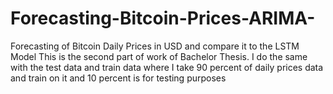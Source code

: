 # Forecasting-Bitcoin-Prices-ARIMA-
Forecasting of Bitcoin Daily Prices in USD and compare it to the LSTM Model 
This is the second part of work of Bachelor Thesis. I do the same with the test data and train data 
where I take 90 percent of daily prices data and train on it and 10 percent is for testing purposes
